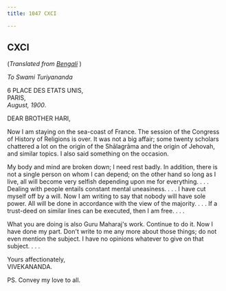 ```yaml
---
title: 1047 CXCI

---
```

  

  


## CXCI

(*Translated from [Bengali](b8504e8191.pdf)* )

*To Swami Turiyananda*

6 PLACE DES ETATS UNIS,  
PARIS,  
*August, 1900*.

DEAR BROTHER HARI,

Now I am staying on the sea-coast of France. The session of the Congress
of History of Religions is over. It was not a big affair; some twenty
scholars chattered a lot on the origin of the Shālagrāma and the origin
of Jehovah, and similar topics. I also said something on the occasion.

My body and mind are broken down; I need rest badly. In addition, there
is not a single person on whom I can depend; on the other hand so long
as I live, all will become very selfish depending upon me for
everything. . . . Dealing with people entails constant mental
uneasiness. . . . I have cut myself off by a will. Now I am writing to
say that nobody will have sole power. All will be done in accordance
with the view of the majority. . . . If a trust-deed on similar lines
can be executed, then I am free. . . .

What you are doing is also Guru Maharaj's work. Continue to do it. Now I
have done my part. Don't write to me any more about those things; do not
even mention the subject. I have no opinions whatever to give on that
subject. . . .

Yours affectionately,  
VIVEKANANDA.

PS. Convey my love to all.